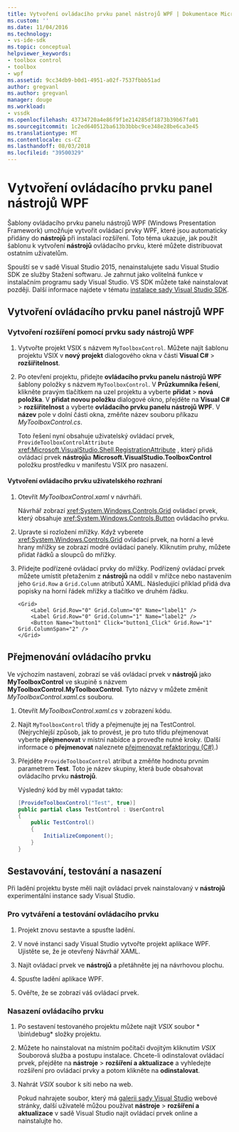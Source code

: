 ```yaml
---
title: Vytvoření ovládacího prvku panel nástrojů WPF | Dokumentace Microsoftu
ms.custom: ''
ms.date: 11/04/2016
ms.technology:
- vs-ide-sdk
ms.topic: conceptual
helpviewer_keywords:
- toolbox control
- toolbox
- wpf
ms.assetid: 9cc34db9-b0d1-4951-a02f-7537fbbb51ad
author: gregvanl
ms.author: gregvanl
manager: douge
ms.workload:
- vssdk
ms.openlocfilehash: 43734720a4e86f9f1e214285df1873b39b67fa01
ms.sourcegitcommit: 1c2ed640512ba613b3bbbc9ce348e28be6ca3e45
ms.translationtype: MT
ms.contentlocale: cs-CZ
ms.lasthandoff: 08/03/2018
ms.locfileid: "39500329"
---
```

# <a name="create-a-wpf-toolbox-control"></a>Vytvoření ovládacího prvku panel nástrojů WPF
Šablony ovládacího prvku panelu nástrojů WPF (Windows Presentation Framework) umožňuje vytvořit ovládací prvky WPF, které jsou automaticky přidány do **nástrojů** při instalaci rozšíření. Toto téma ukazuje, jak použít šablonu k vytvoření **nástrojů** ovládacího prvku, které můžete distribuovat ostatním uživatelům.  
  
 Spouští se v sadě Visual Studio 2015, nenainstalujete sadu Visual Studio SDK ze služby Stažení softwaru. Je zahrnut jako volitelná funkce v instalačním programu sady Visual Studio. VS SDK můžete také nainstalovat později. Další informace najdete v tématu [instalace sady Visual Studio SDK](../extensibility/installing-the-visual-studio-sdk.md).  
  
## <a name="create-a-wpf-toolbox-control"></a>Vytvoření ovládacího prvku panel nástrojů WPF  
  
### <a name="create-an-extension-with-a-wpf-toolbox-control"></a>Vytvoření rozšíření pomocí prvku sady nástrojů WPF  
  
1.  Vytvořte projekt VSIX s názvem `MyToolboxControl`. Můžete najít šablonu projektu VSIX v **nový projekt** dialogového okna v části **Visual C#** > **rozšiřitelnost**.  
  
2.  Po otevření projektu, přidejte **ovládacího prvku panelu nástrojů WPF** šablony položky s názvem `MyToolboxControl`. V **Průzkumníka řešení**, klikněte pravým tlačítkem na uzel projektu a vyberte **přidat** > **nová položka**. V **přidat novou položku** dialogové okno, přejděte na **Visual C#** > **rozšiřitelnost** a vyberte **ovládacího prvku panelu nástrojů WPF**. V **název** pole v dolní části okna, změňte název souboru příkazu *MyToolboxControl.cs*.  
  
     Toto řešení nyní obsahuje uživatelský ovládací prvek, `ProvideToolboxControlAttribute` <xref:Microsoft.VisualStudio.Shell.RegistrationAttribute> , který přidá ovládací prvek **nástrojů**a **Microsoft.VisualStudio.ToolboxControl** položku prostředku v manifestu VSIX pro  nasazení.  
  
#### <a name="to-create-the-control-ui"></a>Vytvoření ovládacího prvku uživatelského rozhraní  
  
1.  Otevřít *MyToolboxControl.xaml* v návrháři.  
  
     Návrhář zobrazí <xref:System.Windows.Controls.Grid> ovládací prvek, který obsahuje <xref:System.Windows.Controls.Button> ovládacího prvku.  
  
2.  Upravte si rozložení mřížky. Když vyberete <xref:System.Windows.Controls.Grid> ovládací prvek, na horní a levé hrany mřížky se zobrazí modré ovládací panely. Kliknutím pruhy, můžete přidat řádků a sloupců do mřížky.  
  
3.  Přidejte podřízené ovládací prvky do mřížky. Podřízený ovládací prvek můžete umístit přetažením z **nástrojů** na oddíl v mřížce nebo nastavením jeho `Grid.Row` a `Grid.Column` atributů XAML. Následující příklad přidá dva popisky na horní řádek mřížky a tlačítko ve druhém řádku.  
  
    ```xaml  
    <Grid>  
        <Label Grid.Row="0" Grid.Column="0" Name="label1" />  
        <Label Grid.Row="0" Grid.Column="1" Name="label2" />  
        <Button Name="button1" Click="button1_Click" Grid.Row="1" Grid.ColumnSpan="2" />  
    </Grid>  
    ```  
  
## <a name="renaming-the-control"></a>Přejmenování ovládacího prvku  
 Ve výchozím nastavení, zobrazí se váš ovládací prvek v **nástrojů** jako **MyToolboxControl** ve skupině s názvem **MyToolboxControl.MyToolboxControl**. Tyto názvy v můžete změnit *MyToolboxControl.xaml.cs* souboru.  
  
1.  Otevřít *MyToolboxControl.xaml.cs* v zobrazení kódu.  
  
2.  Najít `MyToolboxControl` třídy a přejmenujte jej na TestControl. (Nejrychlejší způsob, jak to provést, je pro tuto třídu přejmenovat vyberte **přejmenovat** v místní nabídce a proveďte nutné kroky. (Další informace o **přejmenovat** naleznete [přejmenovat refaktoringu (C#)](../ide/reference/rename.md).)
  
3.  Přejděte `ProvideToolboxControl` atribut a změňte hodnotu prvním parametrem **Test**. Toto je název skupiny, která bude obsahovat ovládacího prvku **nástrojů**.  
  
     Výsledný kód by měl vypadat takto:  
  
    ```csharp  
    [ProvideToolboxControl("Test", true)]  
    public partial class TestControl : UserControl  
    {  
        public TestControl()  
        {  
            InitializeComponent();  
        }  
    }  
    ```  
  
## <a name="build-test-and-deployment"></a>Sestavování, testování a nasazení  
 Při ladění projektu byste měli najít ovládací prvek nainstalovaný v **nástrojů** experimentální instance sady Visual Studio.  
  
### <a name="to-build-and-test-the-control"></a>Pro vytváření a testování ovládacího prvku  
  
1.  Projekt znovu sestavte a spusťte ladění.  
  
2.  V nové instanci sady Visual Studio vytvořte projekt aplikace WPF. Ujistěte se, že je otevřený Návrhář XAML.  
  
3.  Najít ovládací prvek ve **nástrojů** a přetáhněte jej na návrhovou plochu.  
  
4.  Spusťte ladění aplikace WPF.  
  
5.  Ověřte, že se zobrazí váš ovládací prvek.  
  
### <a name="to-deploy-the-control"></a>Nasazení ovládacího prvku  
  
1.  Po sestavení testovaného projektu můžete najít *VSIX* soubor * \bin\debug\* složky projektu.  
  
2.  Můžete ho nainstalovat na místním počítači dvojitým kliknutím *VSIX* Souborová služba a postupu instalace. Chcete-li odinstalovat ovládací prvek, přejděte na **nástroje** > **rozšíření a aktualizace** a vyhledejte rozšíření pro ovládací prvky a potom klikněte na **odinstalovat**.  
  
3.  Nahrát *VSIX* soubor k síti nebo na web.  
  
     Pokud nahrajete soubor, který má [galerii sady Visual Studio](http://go.microsoft.com/fwlink/?LinkID=123847) webové stránky, další uživatelé můžou používat **nástroje** > **rozšíření a aktualizace** v sadě Visual Studio najít ovládací prvek online a nainstalujte ho.